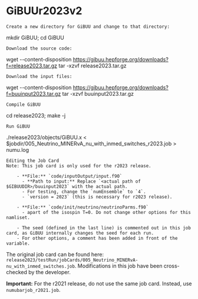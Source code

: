 # GiBUUr2023v2
    Create a new directory for GiBUU and change to that directory: 

mkdir GiBUU; cd GiBUU

    Download the source code: 

wget --content-disposition https://gibuu.hepforge.org/downloads?f=release2023.tar.gz
tar -xzvf release2023.tar.gz

    Download the input files: 

wget --content-disposition https://gibuu.hepforge.org/downloads?f=buuinput2023.tar.gz
tar -xzvf buuinput2023.tar.gz
    
    Compile GiBUU

cd release2023; make -j

    Run GiBUU

./release2023/objects/GiBUU.x < $jobdir/005_Neutrino_MINERvA_nu_with_inmed_switches_r2023.job > numu.log

    Editing the Job Card
    Note: This job card is only used for the r2023 release.

        - **File:** `code/inputOutput/input.f90`
          - **Path to input:** Replace `<actual path of $GIBUUDIR>/buuinput2023` with the actual path.
          - For testing, change the `numEnsemble` to `4`.
          - `version = 2023` (this is necessary for r2023 release).

        - **File:** `code/init/neutrino/neutrinoParms.f90`
          - apart of the isospin T=0. Do not change other options for this namliset.
  
        - The seed (defined in the last line) is commented out in this job card, as GiBUU internally changes the seed for each run.
        - For other options, a comment has been added in front of the variable.

The original job card can be found here: `release2023/testRun/jobCards/005_Neutrino_MINERvA-nu_with_inmed_switches.job`. Modifications in this job have been cross-checked by the developer.

**Important:** For the r2021 release, do not use the same job card. Instead, use `numubarjob_r2021.job`.


